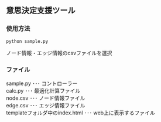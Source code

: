 ## 意思決定支援ツール

### 使用方法
`python sample.py`

ノード情報・エッジ情報のcsvファイルを選択

### ファイル
sample.py ･･･ コントローラー  
calc.py ･･･ 最適化計算ファイル  
node.csv ･･･ ノード情報ファイル  
edge.csv ･･･ エッジ情報ファイル  
templateフォルダ中のindex.html ･･･ web上に表示するファイル  
